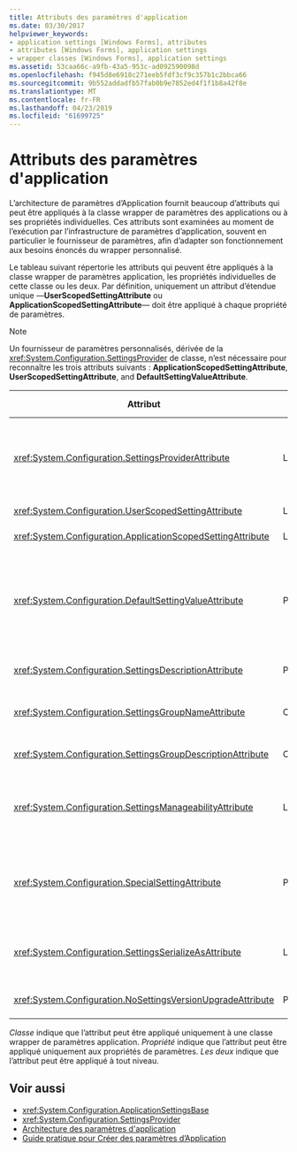 ```yaml
---
title: Attributs des paramètres d'application
ms.date: 03/30/2017
helpviewer_keywords:
- application settings [Windows Forms], attributes
- attributes [Windows Forms], application settings
- wrapper classes [Windows Forms], application settings
ms.assetid: 53caa66c-a9fb-43a5-953c-ad092590098d
ms.openlocfilehash: f945d8e6918c271eeb5fdf3cf9c357b1c2bbca66
ms.sourcegitcommit: 9b552addadfb57fab0b9e7852ed4f1f1b8a42f8e
ms.translationtype: MT
ms.contentlocale: fr-FR
ms.lasthandoff: 04/23/2019
ms.locfileid: "61699725"
---
```

# <a name="application-settings-attributes"></a>Attributs des paramètres d'application
L’architecture de paramètres d’Application fournit beaucoup d’attributs qui peut être appliqués à la classe wrapper de paramètres des applications ou à ses propriétés individuelles. Ces attributs sont examinées au moment de l’exécution par l’infrastructure de paramètres d’application, souvent en particulier le fournisseur de paramètres, afin d’adapter son fonctionnement aux besoins énoncés du wrapper personnalisé.  
  
 Le tableau suivant répertorie les attributs qui peuvent être appliqués à la classe wrapper de paramètres application, les propriétés individuelles de cette classe ou les deux. Par définition, uniquement un attribut d’étendue unique —**UserScopedSettingAttribute** ou **ApplicationScopedSettingAttribute**— doit être appliqué à chaque propriété de paramètres.  
  
> [!NOTE]
>  Un fournisseur de paramètres personnalisés, dérivée de la <xref:System.Configuration.SettingsProvider> de classe, n’est nécessaire pour reconnaître les trois attributs suivants : **ApplicationScopedSettingAttribute**, **UserScopedSettingAttribute**, and **DefaultSettingValueAttribute**.  
  
|Attribut|une cible|Description|  
|---------------|------------|-----------------|  
|<xref:System.Configuration.SettingsProviderAttribute>|Les deux|Spécifie le nom court du fournisseur de paramètres à utiliser pour la persistance.<br /><br /> Si cet attribut n’est pas fourni, le fournisseur par défaut, <xref:System.Configuration.LocalFileSettingsProvider>, est supposé.|  
|<xref:System.Configuration.UserScopedSettingAttribute>|Les deux|Définit une propriété comme un paramètre d’application de portée utilisateur.|  
|<xref:System.Configuration.ApplicationScopedSettingAttribute>|Les deux|Définit une propriété comme paramètre d’application de portée application.|  
|<xref:System.Configuration.DefaultSettingValueAttribute>|Propriété|Spécifie une chaîne qui peut être désérialisée par le fournisseur dans la valeur par défaut codées en dur pour cette propriété.<br /><br /> Le <xref:System.Configuration.LocalFileSettingsProvider> ne nécessite pas de cet attribut et remplace toute valeur fournie par cet attribut s’il existe déjà une valeur persistante.|  
|<xref:System.Configuration.SettingsDescriptionAttribute>|Propriété|Fournit le test descriptif d’un paramètre spécifique, principalement utilisé par les outils d’exécution et au moment du design.|  
|<xref:System.Configuration.SettingsGroupNameAttribute>|Classe|Fournit un nom explicite pour un groupe de paramètres. Si cet attribut est absent, <xref:System.Configuration.ApplicationSettingsBase> utilise le nom de la classe wrapper.|  
|<xref:System.Configuration.SettingsGroupDescriptionAttribute>|Classe|Fournit le test descriptif d’un groupe de paramètres, principalement utilisé par les outils d’exécution et au moment du design.|  
|<xref:System.Configuration.SettingsManageabilityAttribute>|Les deux|Spécifie zéro ou plusieurs services de gestion qui doivent être fournies pour le groupe de paramètres ou la propriété. Les services disponibles sont décrits par le <xref:System.Configuration.SettingsManageability> énumération.|  
|<xref:System.Configuration.SpecialSettingAttribute>|Propriété|Indique qu’un paramètre appartient à une catégorie spécifique, prédéfinie, telle qu’une chaîne de connexion, ce qui suggère un traitement spécial par le fournisseur de paramètres. Les catégories prédéfinies pour cet attribut sont définies par le <xref:System.Configuration.SpecialSetting> énumération.|  
|<xref:System.Configuration.SettingsSerializeAsAttribute>|Les deux|Spécifie un mécanisme de sérialisation par défaut pour une propriété ou un groupe de paramètres. Les mécanismes de sérialisation disponibles sont définis par le <xref:System.Configuration.SettingsSerializeAs> énumération.|  
|<xref:System.Configuration.NoSettingsVersionUpgradeAttribute>|Propriété|Spécifie qu’un fournisseur de paramètres doit désactiver toutes les fonctionnalités de mise à niveau d’application pour la propriété marquée.|  
  
 *Classe* indique que l’attribut peut être appliqué uniquement à une classe wrapper de paramètres application. *Propriété* indique que l’attribut peut être appliqué uniquement aux propriétés de paramètres. *Les deux* indique que l’attribut peut être appliqué à tout niveau.  
  
## <a name="see-also"></a>Voir aussi

- <xref:System.Configuration.ApplicationSettingsBase>
- <xref:System.Configuration.SettingsProvider>
- [Architecture des paramètres d'application](application-settings-architecture.md)
- [Guide pratique pour Créer des paramètres d’Application](how-to-create-application-settings.md)
